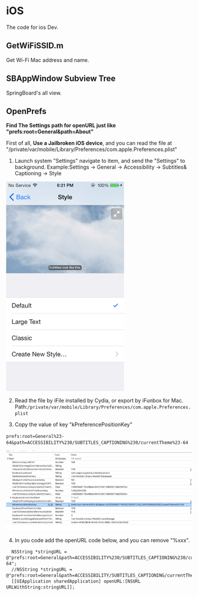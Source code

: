 # iOS
The code for ios Dev.

## GetWiFiSSID.m
Get Wi-Fi Mac address and name.


## SBAppWindow Subview Tree
SpringBoard's all view.


## OpenPrefs
**Find The Settings path for openURL just like "prefs:root=General&path=About"**

First of all, **Use a Jailbroken iOS device**, and you can read the file at "/private/var/mobile/Library/Preferences/com.apple.Preferences.plist"

 1. Launch system "Settings" navigate to item, and send the "Settings" to background.
  Example:Settings -> General -> Accessibility -> Subtitles& Captioning -> Style
 
  ![iOS](OpenPrefs/ScreenShotOfStyle.PNG)
 
 2. Read the file by iFile installed by Cydia, or export by iFunbox for Mac.
  Path:`/private/var/mobile/Library/Preferences/com.apple.Preferences.plist`
 
 3. Copy the value of key "kPreferencePositionKey"

 `prefs:root=General%23-64&path=ACCESSIBILITY%230/SUBTITLES_CAPTIONING%230/currentTheme%23-64`
  
  ![iOS](OpenPrefs/kPreferencePositionKey.png)

 4. In you code add the openURL code below, and you can remove "%xxx".

 ```objc
   NSString *stringURL = @"prefs:root=General&path=ACCESSIBILITY%230/SUBTITLES_CAPTIONING%230/currentTheme%23-64";
   //NSString *stringURL = @"prefs:root=General&path=ACCESSIBILITY/SUBTITLES_CAPTIONING/currentTheme";
   [[UIApplication sharedApplication] openURL:[NSURL URLWithString:stringURL]];
 ```
